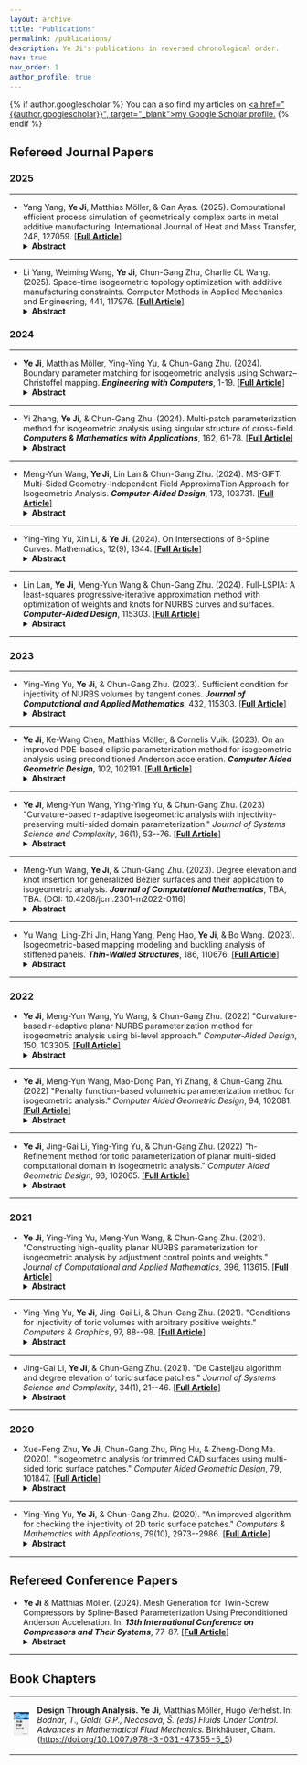 ```yaml
---
layout: archive
title: "Publications"
permalink: /publications/
description: Ye Ji's publications in reversed chronological order.
nav: true
nav_order: 1
author_profile: true
---
```


{% if author.googlescholar %}
  You can also find my articles on <u><a href="{{author.googlescholar}}", target="_blank">my Google Scholar profile</a>.</u>
{% endif %}

## Refereed Journal Papers
### 2025
---
- Yang Yang, **Ye Ji**, Matthias Möller, & Can Ayas. (2025). Computational efficient process simulation of geometrically complex parts in metal additive manufacturing. International Journal of Heat and Mass Transfer, 248, 127059. [[**Full Article**]](https://doi.org/10.1016/j.ijheatmasstransfer.2025.127059)
  <details>
    <summary><strong>Abstract</strong></summary>
    Part-scale thermal process simulations play an important role in improving the part quality of the Laser Powder Bed Fusion (LPBF) process. The semi-analytical simulation method relies on the superposition of analytical fields to represent laser-induced heat sources in a semi-infinite space and a complementary temperature field to enforce boundary conditions. So far, boundary conditions have been imposed by analytical image fields for straight boundaries and numerically for non-straight boundaries. The latter requires considerable refinement on the spatial discretization, at least near the boundaries, and compromises the computational efficiency of the simulations. In this paper, we derive a closed-form solution for the image fields that can accurately enforce the boundary conditions for non-straight boundaries. A geometrically complex part boundary is represented by B-splines, and with the aid of an offset method and reparameterization, the positions of the image sources are determined. The image field’s closed-form expression is then found using the boundary’s local curvature calculated from the local tangent lines. Numerical examples on different levels of complexity revealed that the net heat lost along an adiabatic boundary vanishes when the novel image source solutions are used, and the thermal evolution of complex parts can be accurately predicted with high computational efficiency. Simulations involving multiple lasers can also be performed with no extra computational cost.
  </details>

---
- Li Yang, Weiming Wang, **Ye Ji**, Chun-Gang Zhu, Charlie CL Wang. (2025). Space–time isogeometric topology optimization with additive manufacturing constraints. Computer Methods in Applied Mechanics and Engineering, 441, 117976. [[**Full Article**]](https://doi.org/10.1016/j.cma.2025.117976)
  <details>
    <summary><strong>Abstract</strong></summary>
    This paper presents a novel space–time isogeometric topology optimization (ITO) framework for additive manufacturing, enabling concurrent optimization of structural shape and fabrication sequence with accurate geometric representation. The method integrates a density distribution function with a pseudo-time function to optimize build sequences for complex structures, with an objective function that minimizes compliance under external loads and accounts for self-weight effects during fabrication. Density values and virtual heat conduction coefficients are defined at B-spline control points to serve as design variables. A heat conduction-based formulation is employed to generate the pseudo-time function so that prevents the generation of isolated or floating material regions. A layer thickness constraint, defined by the pseudo-time gradient, further enhances manufacturability. The approach has been validated in 2D and 3D examples, demonstrating its effectiveness in managing objectives of entire structure’s stiffness and self-weight of intermediate structures.
  </details>

### 2024
---

- **Ye Ji**, Matthias Möller, Ying-Ying Yu, & Chun-Gang Zhu. (2024). Boundary parameter matching for isogeometric analysis using Schwarz–Christoffel mapping. ***Engineering with Computers***, 1-19. [[**Full Article**]](https://doi.org/10.1007/s00366-024-02020-z)
  <details>
    <summary><strong>Abstract</strong></summary>
    Isogeometric analysis has brought a paradigm shift in integrating computational simulations with geometric designs across engineering disciplines. This technique necessitates analysis-suitable parameterization of physical domains to fully harness the synergy between Computer-Aided Design and Computer-Aided Engineering analyses. Existing methods often fix boundary parameters, leading to challenges in elongated geometries such as fluid channels and tubular reactors. This paper presents an innovative solution for the boundary parameter matching problem, specifically designed for analysis-suitable parameterizations. We employ a sophisticated Schwarz–Christoffel mapping technique, which is instrumental in computing boundary correspondences. A refined boundary curve reparameterization process complements this. Our dual-strategy approach maintains the geometric exactness and continuity of input physical domains, overcoming limitations often encountered with the existing reparameterization techniques. By employing our proposed boundary parameter matching method, we show that even a simple linear interpolation approach can effectively construct a satisfactory analysis-suitable parameterization. Our methodology offers significant improvements over traditional practices, enabling the generation of analysis-suitable and geometrically precise models, which is crucial for ensuring accurate simulation results. Numerical experiments show the capacity of the proposed method to enhance the quality and reliability of isogeometric analysis workflows.
  </details>

---

- Yi Zhang, **Ye Ji**, & Chun-Gang Zhu. (2024). Multi-patch parameterization method for isogeometric analysis using singular structure of cross-field. ***Computers & Mathematics with Applications***, 162, 61-78. [[**Full Article**]](https://doi.org/10.1016/j.camwa.2024.03.001)
  <details>
    <summary><strong>Abstract</strong></summary>
    Isogeometric analysis is an innovative numerical paradigm with the potential to bridge the gap between Computer-Aided Design and Computer-Aided Engineering. However, constructing analysis-suitable parameterizations from a given boundary representation remains a critical challenge in the isogeometric design-through-analysis pipeline, particularly for computational domains with complex geometries, such as high-genus cases. To tackle this issue, we propose a multi-patch parameterization method for computational domains grounded in the singular structure of cross-fields. Initially, the vector field functions over the computational domain are solved using the boundary element method. The cross-field is then obtained through the one-to-one mapping between the vector field and the cross-field. Subsequently, we acquire the position information and topological connection relations of singularities and streamlines by analyzing the singular structure of the cross-field. Moreover, we introduce a simple and effective method for computing streamlines. We propose a novel segmentation strategy to divide the computational domain into several quadrilateral NURBS sub-patches. Once the multi-patch structure is established, we develop two methods to construct analysis-suitable multi-patch parameterizations. The first method is a direct generalization of the barrier function-based approach, while the second method yields smoother parameterizations by incorporating the interface control points of sub-patches into the optimization model. Numerical experiments demonstrate the effectiveness and robustness of the proposed method.
  </details>

---

- Meng-Yun Wang, **Ye Ji**, Lin Lan & Chun-Gang Zhu. (2024). MS-GIFT: Multi-Sided Geometry-Independent Field ApproximaTion Approach for Isogeometric Analysis. ***Computer-Aided Design***, 173, 103731. [[**Full Article**]](https://doi.org/10.1016/j.cad.2024.103731) 
  <details>
    <summary><strong>Abstract</strong></summary>
    The Geometry-Independent Field approximaTion (GIFT) technique, an extension of isogeometric analysis (IGA), allows for separate spaces to parameterize the computational domain and approximate solution field. Based on the GIFT approach, this paper proposes a novel IGA methodology that incorporates toric surface patches for multi-sided geometry representation, while utilizing B-spline or truncated hierarchical B-spline (THB-spline) basis for analysis. By creating an appropriate bijection between the parametric domains of distinct bases for modeling and approximation, our method ensures smoothness within the computational domain and combines the compact support of B-splines or the local refinement potential of THB-splines, resulting in more efficient and precise solutions. To enhance the quality of parameterization and consequently boost the accuracy of downstream analysis, we suggest optimizing the composite toric parameterization. Numerical examples validate the effectiveness and superiority of our suggested approach.
  </details>

---

- Ying-Ying Yu, Xin Li, & **Ye Ji**. (2024). On Intersections of B-Spline Curves. Mathematics, 12(9), 1344. [[**Full Article**]](https://doi.org/10.3390/math12091344)
  <details>
    <summary><strong>Abstract</strong></summary>
    Bézier and B-spline curves are foundational tools for curve representation in computer graphics and computer-aided geometric design, with their intersection computation presenting a fundamental challenge in geometric modeling. This study introduces an innovative algorithm that quickly and effectively resolves intersections between Bézier and B-spline curves. The number of intersections between the two input curves within a specified region is initially determined by applying the resultant of a polynomial system and Sturm’s theorem. Subsequently, the potential region of the intersection is established through the utilization of the pseudo-curvature-based subdivision scheme and the bounding box detection technique. The projected Gauss-Newton method is ultimately employed to efficiently converge to the intersection. The robustness and efficiency of the proposed algorithm are demonstrated through numerical experiments, demonstrating a speedup of 3 to 150 times over traditional methods.
  </details>

---

- Lin Lan, **Ye Ji**, Meng-Yun Wang & Chun-Gang Zhu. (2024). Full-LSPIA: A least-squares progressive-iterative approximation method with optimization of weights and knots for NURBS curves and surfaces. ***Computer-Aided Design***, 115303. [[**Full Article**]](https://www.sciencedirect.com/science/article/pii/S0010448523002051) 
  <details>
    <summary><strong>Abstract</strong></summary>
    The Least-Squares Progressive-Iterative Approximation (LSPIA) method offers a powerful and intuitive approach for data fitting. Non-Uniform Rational B-splines (NURBS) are a popular choice for approximation functions in data fitting, due to their robust capabilities in shape representation. However, a restriction of the traditional LSPIA application to NURBS is that it only iteratively adjusts control points to approximate the provided data, with weights and knots remaining static. To enhance fitting precision and overcome this constraint, we present Full-LSPIA, an innovative LSPIA method that jointly optimizes weights and knots alongside control points adjustments for superior NURBS curves and surfaces creation. We achieve this by constructing an objective function that incorporates control points, weights, and knots as variables, and solving the resultant optimization problem. Specifically, control points are adjusted using LSPIA, while weights and knots are optimized through the LBFGS method based on the analytical gradients of the objective function with respect to weights and knots. Additionally, we present a knot removal strategy known as Decremental Full-LSPIA. This strategy reduces the number of knots within a specified error tolerance, and determines optimal knot locations. The proposed Full-LSPIA and Decremental Full-LSPIA maximize the strengths of LSPIA, with numerical examples further highlighting the superior performance and effectiveness of these methods. Compared to the classical LSPIA, Full-LSPIA offers greater fitting accuracy for NURBS curves and surfaces while maintaining the same number of control points, and automatically determines suitable weights and knots. Moreover, Decremental Full-LSPIA yields fitting results with fewer knots while maintaining the same error tolerance.
  </details>

---

### 2023
---

- Ying-Ying Yu, **Ye Ji**, & Chun-Gang Zhu. (2023). Sufficient condition for injectivity of NURBS volumes by tangent cones. ***Journal of Computational and Applied Mathematics***, 432, 115303. [[**Full Article**]](https://www.sciencedirect.com/science/article/pii/S0377042723002479) 
  <details>
    <summary><strong>Abstract</strong></summary>
    NURBS method is the standard mathematical method for describing the shapes of curves/surfaces/volumes, and it is extensively used in computer-aided design, computer-aided manufacturing, and computer graphics. The injectivity of NURBS volumes means that they do not have self-intersections. Since the injectivity of parameterizations depend on the signs of their Jacobian functions, and the Jacobian of a NURBS volume is determined by the determinant of its tangent vectors in three directions, we first propose a method to compute the bounding vectors of the tangent cones of NURBS volume in this paper. Then the sufficient condition for the injectivity of NURBS volume is proposed. A checking algorithm is also presented. Some examples are given to verify the effectiveness of the algorithm.
  </details>

---

- **Ye Ji**, Ke-Wang Chen, Matthias Möller, & Cornelis Vuik. (2023). On an improved PDE-based elliptic parameterization method for isogeometric analysis using preconditioned Anderson acceleration. ***Computer Aided Geometric Design***, 102, 102191. [[**Full Article**]](https://www.sciencedirect.com/science/article/pii/S0167839623000237) 
  <details>
    <summary><strong>Abstract</strong></summary>
    Constructing an analysis-suitable parameterization for the computational domain from its boundary representation plays a crucial role in the isogeometric design-through-analysis pipeline. PDE-based elliptic grid generation is an effective method for generating high-quality parameterizations with rapid convergence properties for the planar case. However, it may generate non-uniform grid lines, especially near the concave/convex parts of the boundary. In the present work, we introduce a novel scaled discretization of harmonic mappings in the Sobolev space $H^1$ to remit it. Analytical Jacobian matrices for the involved nonlinear equations are derived to accelerate the computation. To enhance the numerical stability and the speed of convergence, we propose a simple and yet effective preconditioned Anderson acceleration framework instead of using computationally expensive Newton-type iteration. Three preconditioning strategies are suggested, namely diagonal Jacobian, block-diagonal Jacobian, and full Jacobian. Furthermore, we discuss a delayed update strategy of the preconditioner, i.e., the preconditioner is updated every few steps to reduce the computational cost per iteration. Numerical experiments demonstrate the effectiveness and efficiency of our improved parameterization approach and the computational efficiency of our preconditioned Anderson acceleration scheme.
  </details>

---

- **Ye Ji**, Meng-Yun Wang, Ying-Ying Yu, & Chun-Gang Zhu. (2023) "Curvature-based r-adaptive isogeometric analysis with injectivity-preserving multi-sided domain parameterization." *Journal of Systems Science and Complexity*, 36(1), 53--76. [[**Full Article**]](https://link.springer.com/article/10.1007/s11424-022-1293-3) 
  <details>
    <summary><strong>Abstract</strong></summary>
    Inspired by the r-refinement method in isogeometric analysis, in this paper, the authors propose a curvature-based r-adaptive isogeometric method for planar multi-sided computational domains parameterized by toric surface patches. The authors construct three absolute curvature metrics of isogeometric solution surface to characterize its gradient information, which is more straightforward and effective. The proposed method takes the internal weights as optimization variables and the resulting parameterization is analysis-suitable and injectivity-preserving with a theoretical guarantee. Several PDEs are solved over multi-sided computational domains parameterized by toric surface patches to demonstrate the effectiveness and efficiency of the proposed method.
  </details>

---

- Meng-Yun Wang, **Ye Ji**, & Chun-Gang Zhu. (2023). Degree elevation and knot insertion for generalized Bézier surfaces and their application to isogeometric analysis. ***Journal of Computational Mathematics***, TBA, TBA. (DOI: 10.4208/jcm.2301-m2022-0116)
  <details>
    <summary><strong>Abstract</strong></summary>
    Generalized B{\'e}zier (GB) surfaces proposed by V{\'a}rady et al. are a multi-sided general- ization of classical tensor product B{\'e}zier surfaces with a simple control structure and inherit most of the nice properties from B{\'e}zier surfaces. However, the original degree elevation changes the geometry of GB surfaces such that it is undesirable in many applications, e.g., isogeometric analysis (IGA). In this paper, we propose an improved degree elevation algo- rithm for GB surfaces keeping not only the geometry but also the parameter consistency. Based on the knot insertion of B-splines, a novel knot insertion algorithm for GB surface is also proposed. Then the proposed degree elevation and knot insertion algorithms are employed to increase the degree of freedom (DOF) for multi-sided domain parameterized by GB surface in IGA, corresponding to the traditional p-, h-, and k-refinements. Numerical examples demonstrate the effectiveness and superiority of our method.
  </details>

---

- Yu Wang, Ling-Zhi Jin, Hang Yang, Peng Hao, **Ye Ji**, & Bo Wang. (2023). Isogeometric-based mapping modeling and buckling analysis of stiffened panels. ***Thin-Walled Structures***, 186, 110676. [[**Full Article**]](https://www.sciencedirect.com/science/article/pii/S0263823123001544) 
  <details>
    <summary><strong>Abstract</strong></summary>
    Modeling and analysis of stiffened panels are two key technologies in the design of aerospace thin-walled structures. For the stiffened panels with complex geometry, classical finite element analysis (FEA) and conventional isogeometric analysis (IGA) based on explicit geometry usually require time-consuming and labor-intensive geometric processing, and additional coupling matrices to be ready for analysis. In this study, a new method for modeling and buckling analysis of stiffened panels is proposed, which provides a more efficient and simpler way. During the modeling process, the stiffeners are treated as curves on surfaces, which is not explicitly defined using the control-point-based representation of curves, but implicitly defined using parameter curves in the parametric space of the surface. Mapping modeling provides more accurate geometric description and transfer the complex modeling problems (three-dimensional space) of stiffeners on free-form surface into simple modeling problems in the regular parametric space (two-dimensional space). During the buckling analysis process, a new mapped stiffener element based on mapping modeling is proposed, which can model the section of the eccentric stiffener without changing the geometry. The precise normal information of the Non-Uniform Rational B-Splines (NURBS) surface can ensure that the stiffeners are perpendicular to the skin. In addition, the coupling of the stiffener and the skin is automatic, without any additional coupling matrix. This buckling analysis framework realizes the complete integration of modeling and analysis. Furthermore, for the stiffened panels with cutouts, the trimmed surface analysis (TSA) method is extended to be used for the numerical integration of the trimmed stiffeners, which means that no additional geometric process is required. Finally, four numerical examples of different types of stiffened panels are constructed, involving metal, trimmed surface, classical grid-stiffener, free-form surface, variable-stiffness composites, and curvilinear grid-stiffener. Several numerical examples of static and buckling analysis of stiffened panels with high fidelity demonstrate the effectiveness of the proposed framework.
  </details>

---

### 2022

- **Ye Ji**, Meng-Yun Wang, Yu Wang, & Chun-Gang Zhu. (2022) "Curvature-based r-adaptive planar NURBS parameterization method for isogeometric analysis using bi-level approach." *Computer-Aided Design*, 150, 103305. [[**Full Article**]](https://www.sciencedirect.com/science/article/pii/S0010448522000756) 
  <details>
    <summary><strong>Abstract</strong></summary>
    Localized and anisotropic features extensively exist in various physical phenomena. The present work focuses on the r-adaptive parameterization technique for isogeometric analysis (IGA), which aims to acquire higher numerical accuracy while keeping the degrees of freedom constant. The principal feature is utilizing the so-called absolute principal curvature of the IGA solution surfaces to characterize numerical errors instead of posteriori error estimations, which establishes the relation between analysis results and geometric quantity. The bijectivity is a fundamental requirement for analysis-suitable parameterization. With the cooperation of a minor regularization and common line search criteria, the proposed method guarantees the bijectivity of the resulting parameterizations. The bi-level approach with two refinement levels of the same geometry is employed: a coarse level (design model) to update the parameterization and a fine level (analysis model) to perform the isogeometric simulation. Moreover, we develop several detailed algorithms for explaining the sensitivity propagation from the design model to the analysis model and analytically computing the sensitivity, which allows accurate calculation of sensitivity and enhances the robustness during a gradient-based optimization. Several examples and comparisons are presented to demonstrate the effectiveness and efficiency of the proposed method. As an application, we apply the proposed method to a two-dimensional linear heat transfer problem with a moving Gaussian heat source, which is a simplified model for the additive manufacturing application. The proposed r-adaptive technique effectively captures the thermal history of the problem.
  </details>

---

- **Ye Ji**, Meng-Yun Wang, Mao-Dong Pan, Yi Zhang, & Chun-Gang Zhu. (2022) "Penalty function-based volumetric parameterization method for isogeometric analysis." *Computer Aided Geometric Design*, 94, 102081. [[**Full Article**]](https://www.sciencedirect.com/science/article/pii/S0167839622000176) 
  <details>
    <summary><strong>Abstract</strong></summary>
    In isogeometric analysis, constructing bijective and low-distorted parameterizations is a fundamental task. Compared with the planar problem, the volumetric case is more challenging in both robustness and efficiency. In this paper, we present a robust and efficient volumetric parameterization method based on the idea of penalty functions and the Jacobian regularization technique. The proposed method does not require an already bijective initialization and thus avoids an extra foldover elimination step. The main contributions of this work lie in three aspects. First, a new objective function that characterizes the volume distortion is established using the Divergence Theorem. Second, we employ a novel penalty function for the Jacobian regularization. The full analytical gradient of the objective function is also deduced to enhance the numerical stability in gradient-based optimization. Third, we develop a reduced numerical integration strategy to accelerate the new algorithm. Several numerical examples demonstrate that our method significantly outperforms the current competitive approaches both in terms of robustness and efficiency.
  </details>

---

- **Ye Ji**, Jing-Gai Li, Ying-Ying Yu, & Chun-Gang Zhu. (2022) "h-Refinement method for toric parameterization of planar multi-sided computational domain in isogeometric analysis." *Computer Aided Geometric Design*, 93, 102065. [[**Full Article**]](https://www.sciencedirect.com/science/article/pii/S0167839622000012) 
  <details>
    <summary><strong>Abstract</strong></summary>
    Toric surface patches are a class of multi-sided surface patches that can represent multi-sided domains without mesh degeneration. In this paper, we propose an improved subdivision algorithm for toric surface patches, which subdivides an N-sided toric surface patch into N rational tensor product B{\'e}zier surface patches. By the proposed subdivision algorithm, a $C^k$-continuous spline surface composed of piecewise toric surface patches is subdivided into a set of rational tensor product B{\'e}zier surface patches with $G^k$-continuity. Additionally, after subdivision, toric surface patches are compatible with CAD systems. Combining the subdivision algorithm with the classical knot insertion algorithm of non-uniform rational B-splines, we develop a novel h-refinement scheme for isogeometric analysis with planar toric parameterizations. Several numerical examples are given to demonstrate the effectiveness and numerical stability of the presented method.
  </details>

---

### 2021

- **Ye Ji**, Ying-Ying Yu, Meng-Yun Wang, & Chun-Gang Zhu. (2021). "Constructing high-quality planar NURBS parameterization for isogeometric analysis by adjustment control points and weights." *Journal of Computational and Applied Mathematics*, 396, 113615. [[**Full Article**]](https://www.sciencedirect.com/science/article/pii/S0377042721002375) 
  <details>
    <summary><strong>Abstract</strong></summary>
    Parameterization of computational domains is a crucial step in isogeometric analysis (IGA). Non-Uniform Rational B-Spline (NURBS) is a standard tool in the CAD/CAM industry due to its powerful capability for shape representation. In this paper, we propose several sufficient conditions and a necessary condition for injective NURBS parameterizations of computational domains, taking into account both the control points and weights. Based on these conditions, an algorithm for the injectivity checking of NURBS parameterization is proposed. By taking both the internal control points and weights as optimization variables, we present an effective and robust approach for parameterizing planar computational domains. With the internal control points and weights updating alternately, the resulting parameterization is constructed by solving an unconstrained optimization problem whose objective function is a weighted sum of corrected Winslow functional and uniformity functional. Finally, the proposed checking algorithm is applied to verify the injectivity of the resulting parameterizations. Numerical examples demonstrate the effectiveness and robustness of the proposed method and show superior parameterization quality performance over the state-of-the-art approaches.
  </details>

---

- Ying-Ying Yu, **Ye Ji**, Jing-Gai Li, & Chun-Gang Zhu. (2021). "Conditions for injectivity of toric volumes with arbitrary positive weights." *Computers & Graphics*, 97, 88--98. [[**Full Article**]](https://www.sciencedirect.com/science/article/pii/S0097849321000686) 
  <details>
    <summary><strong>Abstract</strong></summary>
    Parameterizations, which map parametric domains into certain domains, are widely used in computer aided design, computer aided geometric design, computer graphics, isogeometric analysis, and related fields. The parameterizations of curves, surfaces, and volumes are injective means that they do not have self-intersections. A 3D toric volume is defined via a set of 3D control points with weights that correspond to a set of finite 3D lattice points. Rational tensor product or tetrahedral B{\'e}zier volumes are special cases of toric volumes. In this paper, we proved that a toric volume is injective for any positive weights if and only if the lattice points set and control points set are compatible. An algorithm is also presented for checking the compatibility of the two sets by the mixed product of three vectors. Some examples illustrate the effectiveness of the proposed method. Moreover, we improve the algorithm based on the properties and results of clean and empty tetrahedrons in combinatorics.
  </details>

---

- Jing-Gai Li, **Ye Ji**, & Chun-Gang Zhu. (2021). "De Casteljau algorithm and degree elevation of toric surface patches." *Journal of Systems Science and Complexity*, 34(1), 21--46. [[**Full Article**]](https://link.springer.com/article/10.1007/s11424-020-9370-y) 
  <details>
    <summary><strong>Abstract</strong></summary>
    De Casteljau algorithm and degree elevation of B{\'e}zier and NURBS curves/surfaces are two important techniques in computer aided geometric design. This paper presents the de Casteljau algorithm and degree elevation of toric surface patches, which include tensor product and triangular rational B{\'e}zier surfaces as special cases. Some representative examples of toric surface patches with common shapes are illustrated to verify these two algorithms. Moreover, the authors also apply the degree elevation of toric surface patches to isogeometric analysis. And two more examples show the effectiveness of proposed method.
  </details>

---

### 2020

- Xue-Feng Zhu, **Ye Ji**, Chun-Gang Zhu, Ping Hu, & Zheng-Dong Ma. (2020). "Isogeometric analysis for trimmed CAD surfaces using multi-sided toric surface patches." *Computer Aided Geometric Design*, 79, 101847. [[**Full Article**]](https://www.sciencedirect.com/science/article/pii/S0167839620300340) 
  <details>
    <summary><strong>Abstract</strong></summary>
    We propose a new isogeometric method using Toric surface patches for trimmed CAD planar surfaces. This method converts each trimmed spline element into a Toric surface patch with conforming boundary representation and converts each non-trimmed spline element into a B{\'e}zier element. Because the Toric surface patches are a multi-sided generalization of classical B{\'e}zier surface patches, all trimmed and non-trimmed elements of a trimmed CAD surface have a unified geometric representation using Toric surface patches. Toric surface patches share the advantages of isogeometric continuum elements in that they can exactly model the geometry and can be easily implemented in standard finite-element code architectures. Several numerical examples are used to demonstrate the reliability of the proposed method.
  </details>

---

- Ying-Ying Yu, **Ye Ji**, & Chun-Gang Zhu. (2020). "An improved algorithm for checking the injectivity of 2D toric surface patches." *Computers & Mathematics with Applications*, 79(10), 2973--2986. [[**Full Article**]](https://www.sciencedirect.com/science/article/pii/S089812212030002X) 
  <details>
    <summary><strong>Abstract</strong></summary>
    Injective parametrizations are widely used both in theory and in applications. The injectivity of parameteric curves and surfaces means that there are no self-intersections. Toric surface patch is defined by a set of integer lattice points and corresponding control points and weights, which includes rational tensor product and triangle Bézier patches as special cases. In 2011, Sottile and Zhu presented a geometric method to check the injectivity of 2D toric surface patches. In this paper, we present an improved algorithm of their method. The complexity of the improved algorithm is reduced from $O(n^3)$ to $O(n^2)$, where $n = \# (A)$. Some examples are shown to illustrate the effectiveness of our algorithm. Moreover, the algorithm is also applied to check the injectivity of parameterization in isogeometric analysis.
  </details>

--- 

## Refereed Conference Papers

- **Ye Ji** & Matthias Möller. (2024). Mesh Generation for Twin-Screw Compressors by Spline-Based Parameterization Using Preconditioned Anderson Acceleration. In: ***13th International Conference on Compressors and Their Systems***, 77-87. [[**Full Article**]](https://link-springer-com.tudelft.idm.oclc.org/chapter/10.1007/978-3-031-42663-6_7) 
  <details>
    <summary><strong>Abstract</strong></summary>
    Constructing high-quality structured meshes is a crucial preprocessing step in the simulation-based analysis of positive displacement machines and, in particular, rotary twin-screw compressors. Instead of creating these meshes directly, we resort to the computational paradigm of IsoGeometric Analysis (IGA) that integrates geometric modeling and numerical simulations in a unified spline-based formalism. In this paper, we propose an efficient approach for generating high-order analysissuitable parameterizations of rotary twin-screw compressor geometries from their boundary representation adopting the concept of elliptic grid generation and applying the IGA formalism. As this approach involves the solution of nonlinear systems of equations, we speed up the computation by using a block-diagonal Jacobianpreconditioned Anderson acceleration algorithm. Our numerical results demonstrate the effectiveness and efficiency of the proposed workflow. The so-created parameterizations can be easily turned into high-quality structured meshes suitable for simulation-based compressor analysis.
  </details>

---

## Book Chapters

<table>
  <tr>
    <td><img src="../images/book covers/cover-fluids-under-control.webp" alt="Book Cover" width="160px" height="auto"></td>
    <td>
      <p><b>Design Through Analysis. Ye Ji</b>, Matthias Möller, Hugo Verhelst. In: <i>Bodnár, T., Galdi, G.P., Nečasová, Š. (eds)</i> <i>Fluids Under Control. Advances in Mathematical Fluid Mechanics.</i> Birkhäuser, Cham. (<a href="https://doi.org/10.1007/978-3-031-47355-5_5">https://doi.org/10.1007/978-3-031-47355-5_5</a>)</p>
    </td>
  </tr>
</table>

